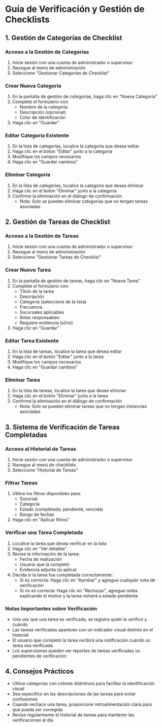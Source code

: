 # Guía de Verificación y Gestión de Checklists

## 1. Gestión de Categorías de Checklist

### Acceso a la Gestión de Categorías
1. Inicie sesión con una cuenta de administrador o supervisor
2. Navegue al menú de administración
3. Seleccione "Gestionar Categorías de Checklist"

### Crear Nueva Categoría
1. En la pantalla de gestión de categorías, haga clic en "Nueva Categoría"
2. Complete el formulario con:
   - Nombre de la categoría
   - Descripción (opcional)
   - Color de identificación
3. Haga clic en "Guardar"

### Editar Categoría Existente
1. En la lista de categorías, localice la categoría que desea editar
2. Haga clic en el botón "Editar" junto a la categoría
3. Modifique los campos necesarios
4. Haga clic en "Guardar cambios"

### Eliminar Categoría
1. En la lista de categorías, localice la categoría que desea eliminar
2. Haga clic en el botón "Eliminar" junto a la categoría
3. Confirme la eliminación en el diálogo de confirmación
   - Nota: Solo se pueden eliminar categorías que no tengan tareas asociadas

## 2. Gestión de Tareas de Checklist

### Acceso a la Gestión de Tareas
1. Inicie sesión con una cuenta de administrador o supervisor
2. Navegue al menú de administración
3. Seleccione "Gestionar Tareas de Checklist"

### Crear Nueva Tarea
1. En la pantalla de gestión de tareas, haga clic en "Nueva Tarea"
2. Complete el formulario con:
   - Título de la tarea
   - Descripción
   - Categoría (seleccione de la lista)
   - Frecuencia
   - Sucursales aplicables
   - Roles responsables
   - Requiere evidencia (sí/no)
3. Haga clic en "Guardar"

### Editar Tarea Existente
1. En la lista de tareas, localice la tarea que desea editar
2. Haga clic en el botón "Editar" junto a la tarea
3. Modifique los campos necesarios
4. Haga clic en "Guardar cambios"

### Eliminar Tarea
1. En la lista de tareas, localice la tarea que desea eliminar
2. Haga clic en el botón "Eliminar" junto a la tarea
3. Confirme la eliminación en el diálogo de confirmación
   - Nota: Solo se pueden eliminar tareas que no tengan instancias asociadas

## 3. Sistema de Verificación de Tareas Completadas

### Acceso al Historial de Tareas
1. Inicie sesión con una cuenta de administrador o supervisor
2. Navegue al menú de checklists
3. Seleccione "Historial de Tareas"

### Filtrar Tareas
1. Utilice los filtros disponibles para:
   - Sucursal
   - Categoría
   - Estado (completada, pendiente, vencida)
   - Rango de fechas
2. Haga clic en "Aplicar filtros"

### Verificar una Tarea Completada
1. Localice la tarea que desea verificar en la lista
2. Haga clic en "Ver detalles"
3. Revise la información de la tarea:
   - Fecha de realización
   - Usuario que la completó
   - Evidencia adjunta (si aplica)
4. Decida si la tarea fue completada correctamente:
   - Si es correcta: Haga clic en "Aprobar" y agregue cualquier nota de verificación
   - Si no es correcta: Haga clic en "Rechazar", agregue notas explicando el motivo y la tarea volverá a estado pendiente

### Notas Importantes sobre Verificación
- Una vez que una tarea es verificada, se registra quién la verificó y cuándo
- Las tareas verificadas aparecen con un indicador visual distinto en el historial
- El usuario que completó la tarea recibirá una notificación cuando su tarea sea verificada
- Los supervisores pueden ver reportes de tareas verificadas vs. pendientes de verificación

## 4. Consejos Prácticos
- Utilice categorías con colores distintivos para facilitar la identificación visual
- Sea específico en las descripciones de las tareas para evitar confusiones
- Cuando rechace una tarea, proporcione retroalimentación clara para que pueda ser corregida
- Revise regularmente el historial de tareas para mantener las verificaciones al día
